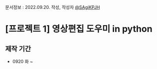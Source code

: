 문서정보 : 2022.09.20. 작성, 작성자 [@SAgiKPJH](https://github.com/SAgiKPJH)


# [프로젝트 1] 영상편집 도우미 in python

## 제작 기간
- 0920 화 ~
